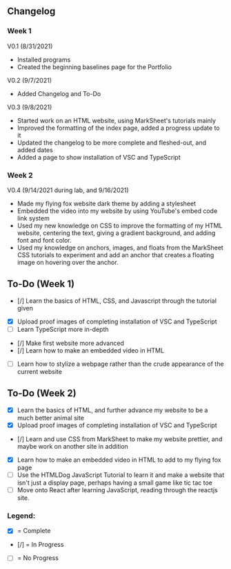 ## Changelog

### Week 1
V0.1 (8/31/2021)
- Installed programs
- Created the beginning baselines page for the Portfolio

V0.2 (9/7/2021)
- Added Changelog and To-Do

V0.3 (9/8/2021)
- Started work on an HTML website, using MarkSheet's tutorials mainly
- Improved the formatting of the index page, added a progress update to it
- Updated the changelog to be more complete and fleshed-out, and added dates
- Added a page to show installation of VSC and TypeScript

### Week 2
V0.4 (9/14/2021 during lab, and 9/16/2021)
- Made my flying fox website dark theme by adding a stylesheet
- Embedded the video into my website by using YouTube's embed code link system
- Used my new knowledge on CSS to improve the formatting of my HTML website, centering the text, giving a gradient background, and adding font and font color.
- Used my knowledge on anchors, images, and floats from the MarkSheet CSS tutorials to experiment and add an anchor that creates a floating image on hovering over the anchor.

## To-Do (Week 1)
- [/] Learn the basics of HTML, CSS, and Javascript through the tutorial given
- [x] Upload proof images of completing installation of VSC and TypeScript
- [ ] Learn TypeScript more in-depth
- [/] Make first website more advanced
- [/] Learn how to make an embedded video in HTML
- [ ] Learn how to stylize a webpage rather than the crude appearance of the current website

## To-Do (Week 2)
- [x] Learn the basics of HTML, and further advance my website to be a much better animal site
- [x] Upload proof images of completing installation of VSC and TypeScript
- [/] Learn and use CSS from MarkSheet to make my website prettier, and maybe work on another site in addition
- [x] Learn how to make an embedded video in HTML to add to my flying fox page
- [ ] Use the HTMLDog JavaScript Tutorial to learn it and make a website that isn't just a display page, perhaps having a small game like tic tac toe
- [ ] Move onto React after learning JavaScript, reading through the reactjs site.

### Legend: 
- [x] = Complete
- [/] = In Progress
- [ ] = No Progress 

<br>
